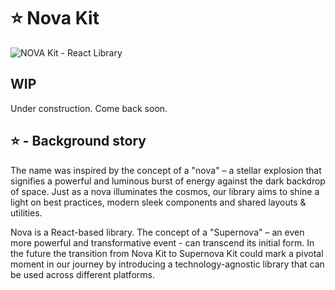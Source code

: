 # ⭐️ Nova Kit

![NOVA Kit - React Library](public/assets/header.png)

## WIP

Under construction. Come back soon.

## ⭐️ - Background story

The name was inspired by the concept of a "nova" – a
stellar explosion that signifies a powerful and luminous burst of energy against
the dark backdrop of space. Just as a nova illuminates the cosmos, our library
aims to shine a light on best practices, modern sleek components and shared
layouts & utilities. <br />

Nova is a React-based library. The concept of a "Supernova" – an even more powerful and
transformative event - can
transcend its initial form.
In the future the transition from Nova Kit to Supernova Kit could mark a pivotal moment in
our journey by introducing a
technology-agnostic library that can be used across different platforms.
